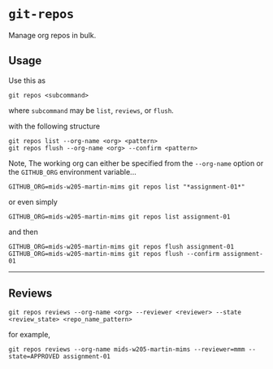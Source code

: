 # `git-repos`

Manage org repos in bulk.


## Usage

Use this as

    git repos <subcommand>

where `subcommand` may be `list`, `reviews`, or `flush`.

with the following structure

    git repos list --org-name <org> <pattern>
    git repos flush --org-name <org> --confirm <pattern>


Note, The working org can either be specified from the `--org-name` option or
the `GITHUB_ORG` environment variable...

    GITHUB_ORG=mids-w205-martin-mims git repos list "*assignment-01*"

or even simply 

    GITHUB_ORG=mids-w205-martin-mims git repos list assignment-01

and then

    GITHUB_ORG=mids-w205-martin-mims git repos flush assignment-01
    GITHUB_ORG=mids-w205-martin-mims git repos flush --confirm assignment-01


---

## Reviews

    git repos reviews --org-name <org> --reviewer <reviewer> --state <review_state> <repo_name_pattern>

for example,

    git repos reviews --org-name mids-w205-martin-mims --reviewer=mmm --state=APPROVED assignment-01
